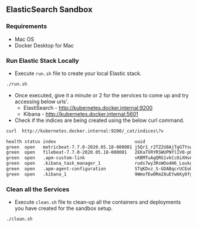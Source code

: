 ## ElasticSearch Sandbox

### Requirements

- Mac OS
- Docker Desktop for Mac

### Run Elastic Stack Locally

- Execute `run.sh` file to create your local Elastic stack.
```bash
./run.sh
```
- Once executed, give it a minute or 2 for the services to come up and try accessing below urls'.
    - ElastiSearch - http://kubernetes.docker.internal:9200
    - Kibana - http://kubernetes.docker.internal:5601
- Check if the indices are being created using the below curl command.
```bash
curl  http://kubernetes.docker.internal:9200/_cat/indices\?v

health status index                              uuid                   pri rep docs.count docs.deleted store.size pri.store.size
green  open   metricbeat-7.7.0-2020.05.18-000001 j5Qr1_r2TZ2U8AjTgGTYsw   1   1        887            0      2.1mb          1.1mb
green  open   filebeat-7.7.0-2020.05.18-000001   2EKaTVRYRSWUPNYlIV0-pQ   1   1       4153            0        3mb          1.5mb
green  open   .apm-custom-link                   vKBMTuAgQRG1vkCcOiXHvA   1   1          0            0       416b           208b
green  open   .kibana_task_manager_1             ruds7wy3RsWOo4H6_Loukg   1   1          5            2     74.9kb         37.4kb
green  open   .apm-agent-configuration           STqKDvz_S-GDABqcrUCEoQ   1   1          0            0       416b           208b
green  open   .kibana_1                          9WmofEw0Rm28uEYw6Ky0fg   1   1         23            1     96.2kb         48.1kb
```

### Clean all the Services

- Execute `clean.sh` file to clean-up all the containers and deployments you have created for the sandbox setup.
```bash
./clean.sh
```
